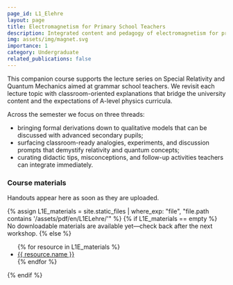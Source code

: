 ```yaml
---
page_id: L1_Elehre
layout: page
title: Electromagnetism for Primary School Teachers
description: Integrated content and pedagogy of electromagnetism for primary school.
img: assets/img/magnet.svg
importance: 1
category: Undergraduate
related_publications: false
---
```


This companion course supports the lecture series on Special Relativity and Quantum Mechanics aimed at grammar school teachers. We revisit each lecture topic with classroom-oriented explanations that bridge the university content and the expectations of A-level physics curricula.

Across the semester we focus on three threads:

- bringing formal derivations down to qualitative models that can be discussed with advanced secondary pupils;
- surfacing classroom-ready analogies, experiments, and discussion prompts that demystify relativity and quantum concepts;
- curating didactic tips, misconceptions, and follow-up activities teachers can integrate immediately.


### Course materials

Handouts appear here as soon as they are uploaded.

{% assign L1E_materials = site.static_files | where_exp: "file", "file.path contains '/assets/pdf/en/L1ELehre/'" %}
{% if L1E_materials == empty %}
No downloadable materials are available yet—check back after the next workshop.
{% else %}
<ul>
  {% for resource in L1E_materials %}
    <li><a href="{{ resource.path | relative_url }}">{{ resource.name }}</a></li>
  {% endfor %}
</ul>
{% endif %}
